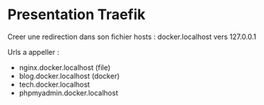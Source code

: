# Presentation Traefik

Creer une redirection dans son fichier hosts : docker.localhost vers 127.0.0.1

Urls a appeller : 

- nginx.docker.localhost (file)
- blog.docker.localhost (docker)
- tech.docker.localhost
- phpmyadmin.docker.localhost
